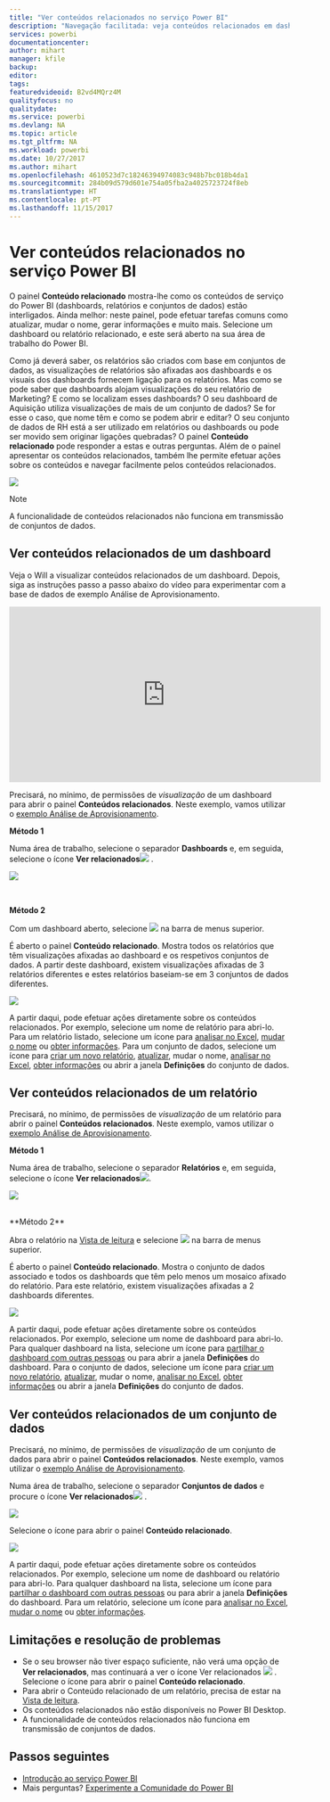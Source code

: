 ```yaml
---
title: "Ver conteúdos relacionados no serviço Power BI"
description: "Navegação facilitada: veja conteúdos relacionados em dashboards, relatórios e conjuntos de dados"
services: powerbi
documentationcenter: 
author: mihart
manager: kfile
backup: 
editor: 
tags: 
featuredvideoid: B2vd4MQrz4M
qualityfocus: no
qualitydate: 
ms.service: powerbi
ms.devlang: NA
ms.topic: article
ms.tgt_pltfrm: NA
ms.workload: powerbi
ms.date: 10/27/2017
ms.author: mihart
ms.openlocfilehash: 4610523d7c18246394974083c948b7bc018b4da1
ms.sourcegitcommit: 284b09d579d601e754a05fba2a4025723724f8eb
ms.translationtype: HT
ms.contentlocale: pt-PT
ms.lasthandoff: 11/15/2017
---
```

# <a name="view-related-content-in-power-bi-service"></a>Ver conteúdos relacionados no serviço Power BI
O painel **Conteúdo relacionado** mostra-lhe como os conteúdos de serviço do Power BI (dashboards, relatórios e conjuntos de dados) estão interligados.  Ainda melhor: neste painel, pode efetuar tarefas comuns como atualizar, mudar o nome, gerar informações e muito mais. Selecione um dashboard ou relatório relacionado, e este será aberto na sua área de trabalho do Power BI.   

Como já deverá saber, os relatórios são criados com base em conjuntos de dados, as visualizações de relatórios são afixadas aos dashboards e os visuais dos dashboards fornecem ligação para os relatórios. Mas como se pode saber que dashboards alojam visualizações do seu relatório de Marketing? E como se localizam esses dashboards? O seu dashboard de Aquisição utiliza visualizações de mais de um conjunto de dados? Se for esse o caso, que nome têm e como se podem abrir e editar? O seu conjunto de dados de RH está a ser utilizado em relatórios ou dashboards ou pode ser movido sem originar ligações quebradas? O painel **Conteúdo relacionado** pode responder a estas e outras perguntas.  Além de o painel apresentar os conteúdos relacionados, também lhe permite efetuar ações sobre os conteúdos e navegar facilmente pelos conteúdos relacionados.

![](media/service-related-content/power-bi-view-related-dashboard-new.png)

> [!NOTE]
> A funcionalidade de conteúdos relacionados não funciona em transmissão de conjuntos de dados.
> 
> 

## <a name="view-related-content-for-a-dashboard"></a>Ver conteúdos relacionados de um dashboard
Veja o Will a visualizar conteúdos relacionados de um dashboard. Depois, siga as instruções passo a passo abaixo do vídeo para experimentar com a base de dados de exemplo Análise de Aprovisionamento.

<iframe width="560" height="315" src="https://www.youtube.com/embed/B2vd4MQrz4M#t=3m05s" frameborder="0" allowfullscreen></iframe>


Precisará, no mínimo, de permissões de *visualização* de um dashboard para abrir o painel **Conteúdos relacionados**. Neste exemplo, vamos utilizar o [exemplo Análise de Aprovisionamento](sample-procurement.md).

**Método 1**

Numa área de trabalho, selecione o separador **Dashboards** e, em seguida, selecione o ícone **Ver relacionados**![](media/service-related-content/power-bi-view-related-icon-new.png)  .

![](media/service-related-content/power-bi-view-related-dash-newer.png)

<br>

**Método 2**

Com um dashboard aberto, selecione ![](media/service-related-content/power-bi-view-related-new.png) na barra de menus superior.

É aberto o painel **Conteúdo relacionado**. Mostra todos os relatórios que têm visualizações afixadas ao dashboard e os respetivos conjuntos de dados. A partir deste dashboard, existem visualizações afixadas de 3 relatórios diferentes e estes relatórios baseiam-se em 3 conjuntos de dados diferentes.

![](media/service-related-content/power-bi-view-related-dashboard-new.png)

A partir daqui, pode efetuar ações diretamente sobre os conteúdos relacionados.  Por exemplo, selecione um nome de relatório para abri-lo.  Para um relatório listado, selecione um ícone para [analisar no Excel](service-analyze-in-excel.md), [mudar o nome](service-rename.md) ou [obter informações](service-insights.md). Para um conjunto de dados, selecione um ícone para [criar um novo relatório](service-report-create-new.md), [atualizar](refresh-data.md), mudar o nome, [analisar no Excel](service-analyze-in-excel.md), [obter informações](service-insights.md) ou abrir a janela **Definições** do conjunto de dados.  

## <a name="view-related-content-for-a-report"></a>Ver conteúdos relacionados de um relatório
Precisará, no mínimo, de permissões de *visualização* de um relatório para abrir o painel **Conteúdos relacionados**. Neste exemplo, vamos utilizar o [exemplo Análise de Aprovisionamento](sample-procurement.md).

**Método 1**

Numa área de trabalho, selecione o separador **Relatórios** e, em seguida, selecione o ícone **Ver relacionados**![](media/service-related-content/power-bi-view-related-icon-new.png).

![](media/service-related-content/power-bi-view-related-report-newer.png)

<br>
**Método 2**

Abra o relatório na [Vista de leitura](service-interact-with-a-report-in-reading-view.md) e selecione ![](media/service-related-content/power-bi-view-related-new.png) na barra de menus superior.

É aberto o painel **Conteúdo relacionado**. Mostra o conjunto de dados associado e todos os dashboards que têm pelo menos um mosaico afixado do relatório. Para este relatório, existem visualizações afixadas a 2 dashboards diferentes.

![](media/service-related-content/power-bi-view-related-report.png)

A partir daqui, pode efetuar ações diretamente sobre os conteúdos relacionados.  Por exemplo, selecione um nome de dashboard para abri-lo.  Para qualquer dashboard na lista, selecione um ícone para [partilhar o dashboard com outras pessoas](service-share-dashboards.md) ou para abrir a janela **Definições** do dashboard. Para o conjunto de dados, selecione um ícone para [criar um novo relatório](service-report-create-new.md), [atualizar](refresh-data.md), mudar o nome, [analisar no Excel](service-analyze-in-excel.md), [obter informações](service-insights.md) ou abrir a janela **Definições** do conjunto de dados.  

## <a name="view-related-content-for-a-dataset"></a>Ver conteúdos relacionados de um conjunto de dados
Precisará, no mínimo, de permissões de *visualização* de um conjunto de dados para abrir o painel **Conteúdos relacionados**. Neste exemplo, vamos utilizar o [exemplo Análise de Aprovisionamento](sample-procurement.md).

Numa área de trabalho, selecione o separador **Conjuntos de dados** e procure o ícone **Ver relacionados**![](media/service-related-content/power-bi-view-related-icon-new.png)  .

![](media/service-related-content/power-bi-view-related-dataset-newer.png)

Selecione o ícone para abrir o painel **Conteúdo relacionado**.

![](media/service-related-content/power-bi-datasets.png)

A partir daqui, pode efetuar ações diretamente sobre os conteúdos relacionados.  Por exemplo, selecione um nome de dashboard ou relatório para abri-lo.  Para qualquer dashboard na lista, selecione um ícone para [partilhar o dashboard com outras pessoas](service-share-dashboards.md) ou para abrir a janela **Definições** do dashboard. Para um relatório, selecione um ícone para [analisar no Excel](service-analyze-in-excel.md), [mudar o nome](service-rename.md) ou [obter informações](service-insights.md).  

## <a name="limitations-and-troubleshooting"></a>Limitações e resolução de problemas
* Se o seu browser não tiver espaço suficiente, não verá uma opção de **Ver relacionados**, mas continuará a ver o ícone Ver relacionados ![](media/service-related-content/power-bi-view-related-icon-new.png)  . Selecione o ícone para abrir o painel **Conteúdo relacionado**.
* Para abrir o Conteúdo relacionado de um relatório, precisa de estar na [Vista de leitura](service-interact-with-a-report-in-reading-view.md).
* Os conteúdos relacionados não estão disponíveis no Power BI Desktop.
* A funcionalidade de conteúdos relacionados não funciona em transmissão de conjuntos de dados.

## <a name="next-steps"></a>Passos seguintes
* [Introdução ao serviço Power BI](service-get-started.md)
* Mais perguntas? [Experimente a Comunidade do Power BI](http://community.powerbi.com/)

